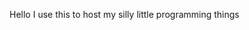 Hello I use this to host my silly little programming things

<!---
Bespectacat/Bespectacat is a ✨ special ✨ repository because its `README.md` (this file) appears on your GitHub profile.
You can click the Preview link to take a look at your changes.
--->

